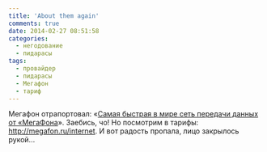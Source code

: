 ```yaml
---
title: 'About them again'
comments: true
date: 2014-02-27 08:51:58
categories:
  - негодование
  - пидарасы
tags:
  - провайдер
  - пидарасы
  - Мегафон
  - тариф
---
```


Мегафон отрапортовал: «<a href="http://habrahabr.ru/company/megafon/blog/213991">Самая быстрая в
мире сеть передачи данных от «МегаФона</a>». Заебись, чо! Но посмотрим в тарифы:
<a href="http://megafon.ru/internet">http://megafon.ru/internet</a>. И вот радость пропала, лицо
закрылось рукой...
